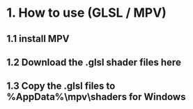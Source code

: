 # 1. How to use (GLSL / MPV) 
## 1.1 install MPV
## 1.2 Download the .glsl shader files here
## 1.3 Copy the .glsl files to %AppData%\mpv\shaders for Windows